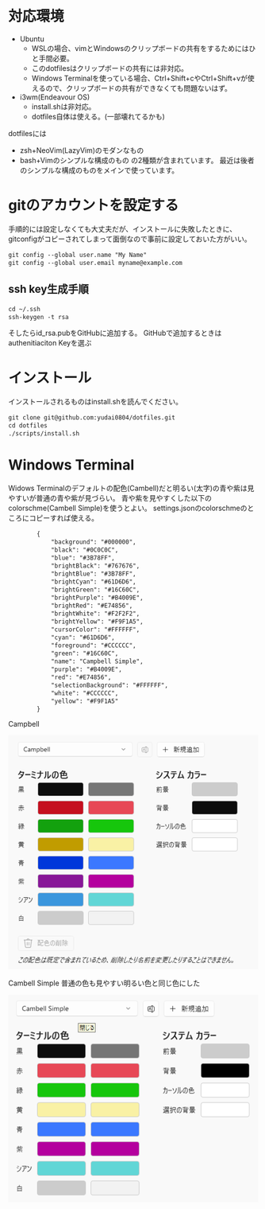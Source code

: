 # 対応環境
- Ubuntu
  - WSLの場合、vimとWindowsのクリップボードの共有をするためにはひと手間必要。
  - このdotfilesはクリップボードの共有には非対応。
  - Windows Terminalを使っている場合、Ctrl+Shift+cやCtrl+Shift+vが使えるので、クリップボードの共有ができなくても問題ないはず。
- i3wm(Endeavour OS)
  - install.shは非対応。
  - dotfiles自体は使える。(一部壊れてるかも)

dotfilesには
- zsh+NeoVim(LazyVim)のモダンなもの
- bash+Vimのシンプルな構成のもの
の2種類が含まれています。
最近は後者のシンプルな構成のものをメインで使っています。

# gitのアカウントを設定する
手順的には設定しなくても大丈夫だが、インストールに失敗したときに、gitconfigがコピーされてしまって面倒なので事前に設定しておいた方がいい。
```
git config --global user.name "My Name"
git config --global user.email myname@example.com
```

## ssh key生成手順
```
cd ~/.ssh
ssh-keygen -t rsa
```
そしたらid_rsa.pubをGitHubに追加する。
GitHubで追加するときはauthenitiaciton Keyを選ぶ

# インストール
インストールされるものはinstall.shを読んでください。
```
git clone git@github.com:yudai0804/dotfiles.git
cd dotfiles
./scripts/install.sh
```
# Windows Terminal
Widows Terminalのデフォルトの配色(Cambell)だと明るい(太字)の青や紫は見やすいが普通の青や紫が見づらい。
青や紫を見やすくした以下のcolorschme(Cambell Simple)を使うとよい。
settings.jsonのcolorschmeのところにコピーすれば使える。
```
        {
            "background": "#000000",
            "black": "#0C0C0C",
            "blue": "#3B78FF",
            "brightBlack": "#767676",
            "brightBlue": "#3B78FF",
            "brightCyan": "#61D6D6",
            "brightGreen": "#16C60C",
            "brightPurple": "#B4009E",
            "brightRed": "#E74856",
            "brightWhite": "#F2F2F2",
            "brightYellow": "#F9F1A5",
            "cursorColor": "#FFFFFF",
            "cyan": "#61D6D6",
            "foreground": "#CCCCCC",
            "green": "#16C60C",
            "name": "Campbell Simple",
            "purple": "#B4009E",
            "red": "#E74856",
            "selectionBackground": "#FFFFFF",
            "white": "#CCCCCC",
            "yellow": "#F9F1A5"
        }
```
Campbell

![Campbell](images/Campbell.png)

Cambell Simple
普通の色も見やすい明るい色と同じ色にした

![Campbell Simple](images/CampbellSimple.png)

